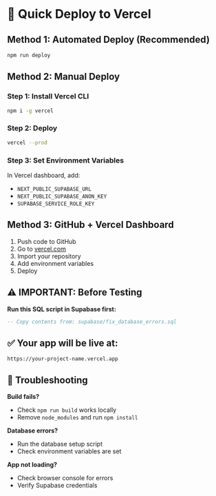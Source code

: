 # 🚀 Quick Deploy to Vercel

## Method 1: Automated Deploy (Recommended)

```bash
npm run deploy
```

## Method 2: Manual Deploy

### Step 1: Install Vercel CLI
```bash
npm i -g vercel
```

### Step 2: Deploy
```bash
vercel --prod
```

### Step 3: Set Environment Variables
In Vercel dashboard, add:
- `NEXT_PUBLIC_SUPABASE_URL`
- `NEXT_PUBLIC_SUPABASE_ANON_KEY`
- `SUPABASE_SERVICE_ROLE_KEY`

## Method 3: GitHub + Vercel Dashboard

1. Push code to GitHub
2. Go to [vercel.com](https://vercel.com)
3. Import your repository
4. Add environment variables
5. Deploy

## ⚠️ IMPORTANT: Before Testing

**Run this SQL script in Supabase first:**
```sql
-- Copy contents from: supabase/fix_database_errors.sql
```

## ✅ Your app will be live at:
`https://your-project-name.vercel.app`

## 🔧 Troubleshooting

**Build fails?** 
- Check `npm run build` works locally
- Remove `node_modules` and run `npm install`

**Database errors?**
- Run the database setup script
- Check environment variables are set

**App not loading?**
- Check browser console for errors
- Verify Supabase credentials